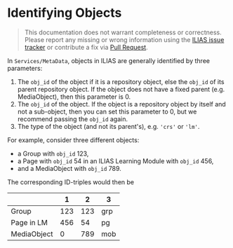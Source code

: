 # Identifying Objects

> This documentation does not warrant completeness or correctness. Please report any
missing or wrong information using the [ILIAS issue tracker](https://mantis.ilias.de)
or contribute a fix via [Pull Request](../../../docs/development/contributing.md#pull-request-to-the-repositories).

In `Services/MetaData`, objects in ILIAS are generally identified by
three parameters:

1. The `obj_id` of the object if it is a repository object, else the
   `obj_id` of its parent repository object. If the object does not have
   a fixed parent  (e.g. MediaObject), then this parameter is 0.
2. The `obj_id` of the object. If the object is a repository object by
   itself and not a sub-object, then you can set this parameter to 0, but
   we recommend passing the `obj_id` again.
3. The type of the object (and not its parent's), e.g. `'crs'` or `'lm'`.

For example, consider three different objects:

- a Group with `obj_id` 123,
- a Page with `obj_id` 54 in an ILIAS Learning Module with `obj_id` 456,
- and a MediaObject with `obj_id` 789.

The corresponding ID-triples would then be

|             | 1   | 2   | 3
|-------------|-----|-----|-----
| Group       | 123 | 123 | grp
| Page in LM  | 456 | 54  | pg
| MediaObject | 0   | 789 | mob
